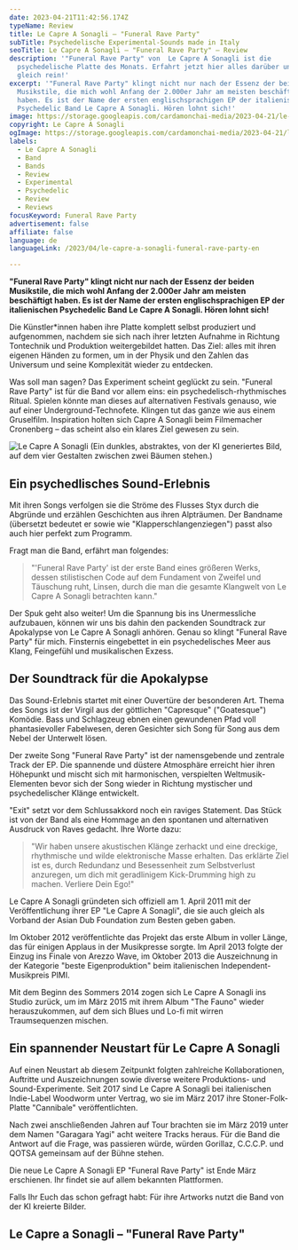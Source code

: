 ```yaml
---
date: 2023-04-21T11:42:56.174Z
typeName: Review
title: Le Capre A Sonagli – "Funeral Rave Party"
subTitle: Psychedelische Experimental-Sounds made in Italy
seoTitle: Le Capre A Sonagli – "Funeral Rave Party" – Review
description: '"Funeral Rave Party" von  Le Capre A Sonagli ist die
  psychedelische Platte des Monats. Erfahrt jetzt hier alles darüber und hört
  gleich rein!'
excerpt: '"Funeral Rave Party" klingt nicht nur nach der Essenz der beiden
  Musikstile, die mich wohl Anfang der 2.000er Jahr am meisten beschäftigt
  haben. Es ist der Name der ersten englischsprachigen EP der italienischen
  Psychedelic Band Le Capre A Sonagli. Hören lohnt sich!'
image: https://storage.googleapis.com/cardamonchai-media/2023-04-21/le-capre-a-sonagli-2-jpg-imagine-080808_2b272a_800_600/640.webp
copyright: Le Capre A Sonagli
ogImage: https://storage.googleapis.com/cardamonchai-media/2023-04-21/le-capre-a-sonagli-og-jpg-imagine-080808_211c1f_1200_628/640.webp
labels:
  - Le Capre A Sonagli
  - Band
  - Bands
  - Review
  - Experimental
  - Psychedelic
  - Review
  - Reviews
focusKeyword: Funeral Rave Party
advertisement: false
affiliate: false
language: de
languageLink: /2023/04/le-capre-a-sonagli-funeral-rave-party-en

---
```


**"Funeral Rave Party" klingt nicht nur nach der Essenz der beiden Musikstile, die mich wohl Anfang der 2.000er Jahr am meisten beschäftigt haben. Es ist der Name der ersten englischsprachigen EP der italienischen Psychedelic Band Le Capre A Sonagli. Hören lohnt sich!**

Die Künstler\*innen haben ihre Platte komplett selbst produziert und aufgenommen, nachdem sie sich nach ihrer letzten Aufnahme in Richtung Tontechnik und Produktion weitergebildet hatten. Das Ziel: alles mit ihren eigenen Händen zu formen, um in der Physik und den Zahlen das Universum und seine Komplexität wieder zu entdecken.

Was soll man sagen? Das Experiment scheint geglückt zu sein. "Funeral Rave Party" ist für die Band vor allem eins: ein psychedelisch-rhythmisches Ritual. Spielen könnte man dieses auf alternativen Festivals genauso, wie auf einer Underground-Technofete. Klingen tut das ganze wie aus einem Gruselfilm. Inspiration holten sich Capre A Sonagli beim Filmemacher Cronenberg – das scheint also ein klares Ziel gewesen zu sein.

![Le Capre A Sonagli (Ein dunkles, abstraktes, von der KI generiertes Bild, auf dem vier Gestalten zwischen zwei Bäumen stehen.)](https://storage.googleapis.com/cardamonchai-media/2023-04-21/le-capre-a-sonagli-1-jpg-imagine-080808_151208_800_800/640.webp 'Le Capre A Sonagli')

## Ein psychedlisches Sound-Erlebnis

Mit ihren Songs verfolgen sie die Ströme des Flusses Styx durch die Abgründe und erzählen Geschichten aus ihren Alpträumen. Der Bandname (übersetzt bedeutet er sowie wie "Klapperschlangenziegen") passt also auch hier perfekt zum Programm.

Fragt man die Band, erfährt man folgendes:

> "'Funeral Rave Party' ist der erste Band eines größeren Werks, dessen stilistischen Code auf dem Fundament von Zweifel und Täuschung ruht, Linsen, durch die man die gesamte Klangwelt von Le Capre A Sonagli betrachten kann."

Der Spuk geht also weiter! Um die Spannung bis ins Unermessliche aufzubauen, können wir uns bis dahin den packenden Soundtrack zur Apokalypse von Le Capre A Sonagli anhören. Genau so klingt "Funeral Rave Party" für mich. Finsternis eingebettet in ein psychedelisches Meer aus Klang, Feingefühl und musikalischen Exzess.

## Der Soundtrack für die Apokalypse

Das Sound-Erlebnis startet mit einer Ouvertüre der besonderen Art. Thema des Songs ist der Virgil aus der göttlichen "Capresque" ("Goatesque") Komödie. Bass und Schlagzeug ebnen einen gewundenen Pfad voll phantasievoller Fabelwesen, deren Gesichter sich Song für Song aus dem Nebel der Unterwelt lösen.

Der zweite Song "Funeral Rave Party" ist der namensgebende und zentrale Track der EP. Die spannende und düstere Atmosphäre erreicht hier ihren Höhepunkt und mischt sich mit harmonischen, verspielten Weltmusik-Elementen bevor sich der Song wieder in Richtung mystischer und psychedelischer Klänge entwickelt.

"Exit" setzt vor dem Schlussakkord noch ein raviges Statement. Das Stück ist von der Band als eine Hommage an den spontanen und alternativen Ausdruck von Raves gedacht. Ihre Worte dazu:

> "Wir haben unsere akustischen Klänge zerhackt und eine dreckige, rhythmische und wilde elektronische Masse erhalten. Das erklärte Ziel ist es, durch Redundanz und Besessenheit zum Selbstverlust anzuregen, um dich mit geradlinigem Kick-Drumming high zu machen. Verliere Dein Ego!"

Le Capre A Sonagli gründeten sich offiziell am 1. April 2011 mit der Veröffentlichung ihrer EP "Le Capre A Sonagli", die sie auch gleich als Vorband der Asian Dub Foundation zum Besten geben gaben.

Im Oktober 2012 veröffentlichte das Projekt das erste Album in voller Länge, das für einigen Applaus in der Musikpresse sorgte. Im April 2013 folgte der Einzug ins Finale von Arezzo Wave, im Oktober 2013 die Auszeichnung in der Kategorie "beste Eigenproduktion" beim italienischen Independent-Musikpreis PIMI.

Mit dem Beginn des Sommers 2014 zogen sich Le Capre A Sonagli ins Studio zurück, um im März 2015 mit ihrem Album "The Fauno" wieder herauszukommen, auf dem sich Blues und Lo-fi mit wirren Traumsequenzen mischen.

## Ein spannender Neustart für Le Capre A Sonagli

Auf einen Neustart ab diesem Zeitpunkt folgten zahlreiche Kollaborationen, Auftritte und Auszeichnungen sowie diverse weitere Produktions- und Sound-Experimente. Seit 2017 sind Le Capre A Sonagli bei italienischen Indie-Label Woodworm unter Vertrag, wo sie im März 2017 ihre Stoner-Folk-Platte "Cannibale" veröffentlichten.

Nach zwei anschließenden Jahren auf Tour brachten sie im März 2019 unter dem Namen "Garagara Yagi" acht weitere Tracks heraus. Für die Band die Antwort auf die Frage, was passieren würde, würden Gorillaz, C.C.C.P. und QOTSA gemeinsam auf der Bühne stehen.

Die neue Le Capre A Sonagli EP "Funeral Rave Party" ist Ende März erschienen. Ihr findet sie auf allem bekannten Plattformen.

Falls Ihr Euch das schon gefragt habt: Für ihre Artworks nutzt die Band von der KI kreierte Bilder.

## Le Capre a Sonagli – "Funeral Rave Party"

<YouTube id="7qUM9yj1kSM" />
